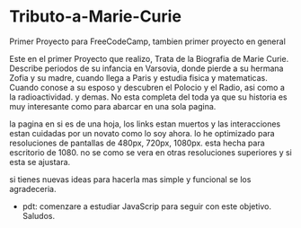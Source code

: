 # Tributo-a-Marie-Curie
Primer Proyecto para FreeCodeCamp, tambien primer proyecto en general


Este en el primer Proyecto que realizo, Trata de la Biografia de Marie Curie. 
Describe periodos de su infancia en Varsovia, donde pierde a su hermana Zofia y su madre, cuando llega a Paris y estudia fisica y matematicas.
Cuando conose a su esposo y descubren el Polocio y el Radio, asi como a la radioactividad. y demas. No esta completa del toda ya que su historia es muy interesante como para abarcar en una sola pagina.


la pagina en si es de una hoja, los links estan muertos y las interacciones estan cuidadas por un novato como lo soy ahora.
lo he optimizado para resoluciones de pantallas de 480px, 720px, 1080px. esta hecha para escritorio de 1080. no se como se vera en otras resoluciones superiores y si esta se ajustara.

si tienes nuevas ideas para hacerla mas simple y funcional se los agradeceria. 
- pdt: comenzare a estudiar JavaScrip para seguir con este objetivo. Saludos.
